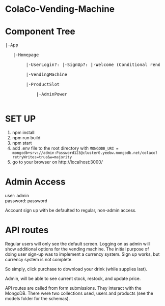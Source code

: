 # ColaCo-Vending-Machine

# Component Tree
<pre>
|-App <br />
   |-Homepage  <br />
        |-UserLogin?: |-SignUp?: |-Welcome (Conditional rendering)  <br />
        |-VendingMachine  <br />
        |-ProductSlot    <br />
            |-AdminPower  <br />
</pre>
# SET UP
1. npm install
2. npm run build
3. npm start
4. add .env file to the root directory with `MONGODB_URI = mongodb+srv://admin:Password123@cluster0.yeebw.mongodb.net/colaco?retryWrites=true&w=majority`
5. go to your browser on http://localhost:3000/

# Admin Access
user: admin  
password: password  

Account sign up with be defaulted to regular, non-admin access.

# API routes
Regular users will only see the default screen. Logging on as admin will show additional options for the vending machine. The initial purpose of doing user sign-up was to implement a currency system. Sign up works, but currency system is not complete.

So simply, click purchase to download your drink (while supplies last).

Admin, will be able to see current stock, restock, and update price.

API routes are called from form submissions. They interact with the MongoDB. There were two collections used, users and products (see the models folder for the schemas).

